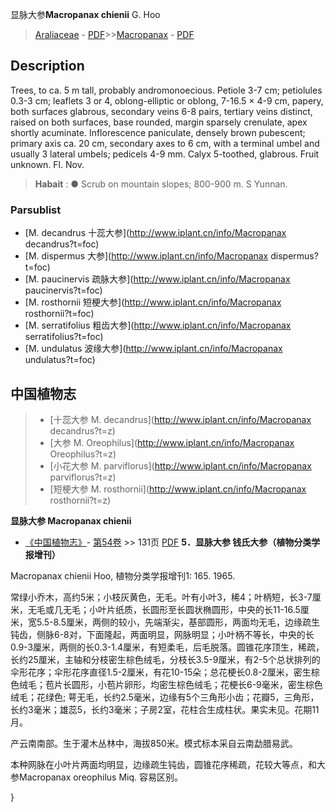 显脉大参**Macropanax chienii** G. Hoo

> [Araliaceae](http://www.iplant.cn/info/Araliaceae?t=foc) - [PDF](http://www.iplant.cn/foc/pdf/Araliaceae.pdf)>>[Macropanax](http://www.iplant.cn/info/Macropanax?t=foc) - [PDF](http://www.iplant.cn/foc/pdf/Macropanax.pdf)

## Description

Trees, to ca. 5 m tall, probably andromonoecious. Petiole 3-7 cm; petiolules 0.3-3 cm; leaflets 3 or 4, oblong-elliptic or oblong, 7-16.5 × 4-9 cm, papery, both surfaces glabrous, secondary veins 6-8 pairs, tertiary veins distinct, raised on both surfaces, base rounded, margin sparsely crenulate, apex shortly acuminate. Inflorescence paniculate, densely brown pubescent; primary axis ca. 20 cm, secondary axes to 6 cm, with a terminal umbel and usually 3 lateral umbels; pedicels 4-9 mm. Calyx 5-toothed, glabrous. Fruit unknown. Fl. Nov.


> **Habait** : 
>● Scrub on mountain slopes; 800-900 m. S Yunnan.



### Parsublist

* [M.  decandrus  十蕊大参](http://www.iplant.cn/info/Macropanax decandrus?t=foc)
* [M.  dispermus  大参](http://www.iplant.cn/info/Macropanax dispermus?t=foc)
* [M.  paucinervis  疏脉大参](http://www.iplant.cn/info/Macropanax paucinervis?t=foc)
* [M.  rosthornii  短梗大参](http://www.iplant.cn/info/Macropanax rosthornii?t=foc)
* [M.  serratifolius  粗齿大参](http://www.iplant.cn/info/Macropanax serratifolius?t=foc)
* [M.  undulatus  波缘大参](http://www.iplant.cn/info/Macropanax undulatus?t=foc)


## 中国植物志

> * [十蕊大参  M.  decandrus](http://www.iplant.cn/info/Macropanax decandrus?t=z)
> * [大参  M.  Oreophilus](http://www.iplant.cn/info/Macropanax Oreophilus?t=z)
> * [小花大参  M.  parviflorus](http://www.iplant.cn/info/Macropanax parviflorus?t=z)
> * [短梗大参  M.  rosthornii](http://www.iplant.cn/info/Macropanax rosthornii?t=z)


**显脉大参 Macropanax chienii**

* [《中国植物志》](http://www.iplant.cn/frps)- [第54卷](http://www.iplant.cn/frps/vol/54) >> 131页 [PDF](http://www.iplant.cn/frps/pdf/54/131b.PDF)
**5．显脉大参 钱氏大参（植物分类学报增刊）**

Macropanax chienii Hoo, 植物分类学报增刊1: 165. 1965.

常绿小乔木，高约5米；小枝灰黄色，无毛。叶有小叶3，稀4；叶柄短，长3-7厘米，无毛或几无毛；小叶片纸质，长圆形至长圆状椭圆形，中央的长11-16.5厘米，宽5.5-8.5厘米，两侧的较小，先端渐尖，基部圆形，两面均无毛，边缘疏生钝齿，侧脉6-8对，下面隆起，两面明显，网脉明显；小叶柄不等长，中央的长0.9-3厘米，两侧的长0.3-1.4厘米，有短柔毛，后毛脱落。圆锥花序顶生，稀疏，长约25厘米，主轴和分枝密生棕色绒毛，分枝长3.5-9厘米，有2-5个总状排列的伞形花序；伞形花序直径1.5-2厘米，有花10-15朵；总花梗长0.8-2厘米，密生棕色绒毛；苞片长圆形，小苞片卵形，均密生棕色绒毛；花梗长6-9毫米，密生棕色绒毛；花绿色; 萼无毛，长约2.5毫米，边缘有5个三角形小齿；花瓣5，三角形，长约3毫米；雄蕊5，长约3毫米；子房2室，花柱合生成柱状。果实未见。花期11月。

产云南南部。生于灌木丛林中，海拔850米。模式标本采自云南勐腊易武。

本种网脉在小叶片两面均明显，边缘疏生钝齿，圆锥花序稀疏，花较大等点，和大参Macropanax oreophilus Miq. 容易区别。



}